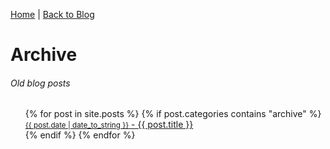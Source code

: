 [Home](https://github.enim.ga/) |
[Back to Blog](https://github.enim.ga/blog)

# Archive
###### Old blog posts
<ul>
  {% for post in site.posts %}
    {% if post.categories contains "archive" %}
      <li style="list-style-type: none;">
        <a href="{{ post.url }}"><small>{{ post.date | date_to_string }}</small> - {{ post.title }}</a>
      </li>
    {% endif %}
  {% endfor %}
</ul>
